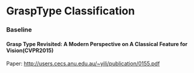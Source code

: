 # GraspType Classification
### Baseline
#### Grasp Type Revisited: A Modern Perspective on A Classical Feature for Vision(CVPR2015)

Paper: http://users.cecs.anu.edu.au/~yili/publication/0155.pdf
